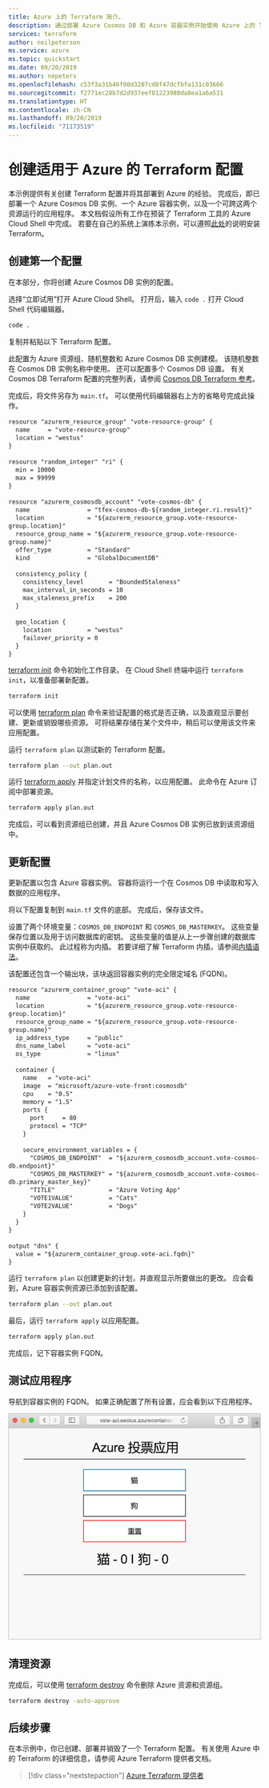 ```yaml
---
title: Azure 上的 Terraform 简介。
description: 通过部署 Azure Cosmos DB 和 Azure 容器实例开始使用 Azure 上的 Terraform。
services: terraform
author: neilpeterson
ms.service: azure
ms.topic: quickstart
ms.date: 09/20/2019
ms.author: nepeters
ms.openlocfilehash: c53f3a31b46f00d3207cd8f47dcfbfa131c03666
ms.sourcegitcommit: f2771ec28b7d2d937eef81223980da8ea1a6a531
ms.translationtype: HT
ms.contentlocale: zh-CN
ms.lasthandoff: 09/20/2019
ms.locfileid: "71173519"
---
```

# <a name="create-a-terraform-configuration-for-azure"></a>创建适用于 Azure 的 Terraform 配置

本示例提供有关创建 Terraform 配置并将其部署到 Azure 的经验。 完成后，即已部署一个 Azure Cosmos DB 实例、一个 Azure 容器实例，以及一个可跨这两个资源运行的应用程序。 本文档假设所有工作在预装了 Terraform 工具的 Azure Cloud Shell 中完成。 若要在自己的系统上演练本示例，可以遵照[此处](../virtual-machines/linux/terraform-install-configure.md)的说明安装 Terraform。

## <a name="create-first-configuration"></a>创建第一个配置

在本部分，你将创建 Azure Cosmos DB 实例的配置。

选择“立即试用”打开 Azure Cloud Shell。  打开后，输入 `code .` 打开 Cloud Shell 代码编辑器。

```bash
code .
```

复制并粘贴以下 Terraform 配置。

此配置为 Azure 资源组、随机整数和 Azure Cosmos DB 实例建模。 该随机整数在 Cosmos DB 实例名称中使用。 还可以配置多个 Cosmos DB 设置。 有关 Cosmos DB Terraform 配置的完整列表，请参阅 [Cosmos DB Terraform 参考](https://www.terraform.io/docs/providers/azurerm/r/cosmosdb_account.html)。

完成后，将文件另存为 `main.tf`。 可以使用代码编辑器右上方的省略号完成此操作。

```hcl
resource "azurerm_resource_group" "vote-resource-group" {
  name     = "vote-resource-group"
  location = "westus"
}

resource "random_integer" "ri" {
  min = 10000
  max = 99999
}

resource "azurerm_cosmosdb_account" "vote-cosmos-db" {
  name                = "tfex-cosmos-db-${random_integer.ri.result}"
  location            = "${azurerm_resource_group.vote-resource-group.location}"
  resource_group_name = "${azurerm_resource_group.vote-resource-group.name}"
  offer_type          = "Standard"
  kind                = "GlobalDocumentDB"

  consistency_policy {
    consistency_level       = "BoundedStaleness"
    max_interval_in_seconds = 10
    max_staleness_prefix    = 200
  }

  geo_location {
    location          = "westus"
    failover_priority = 0
  }
}
```

[terraform init](https://www.terraform.io/docs/commands/init.html) 命令初始化工作目录。 在 Cloud Shell 终端中运行 `terraform init`，以准备部署新配置。

```bash
terraform init
```

可以使用 [terraform plan](https://www.terraform.io/docs/commands/plan.html) 命令来验证配置的格式是否正确，以及直观显示要创建、更新或销毁哪些资源。 可将结果存储在某个文件中，稍后可以使用该文件来应用配置。

运行 `terraform plan` 以测试新的 Terraform 配置。

```bash
terraform plan --out plan.out
```

运行 [terraform apply](https://www.terraform.io/docs/commands/apply.html) 并指定计划文件的名称，以应用配置。 此命令在 Azure 订阅中部署资源。

```bash
terraform apply plan.out
```

完成后，可以看到资源组已创建，并且 Azure Cosmos DB 实例已放到该资源组中。

## <a name="update-configuration"></a>更新配置

更新配置以包含 Azure 容器实例。 容器将运行一个在 Cosmos DB 中读取和写入数据的应用程序。

将以下配置复制到 `main.tf` 文件的底部。 完成后，保存该文件。

设置了两个环境变量：`COSMOS_DB_ENDPOINT` 和 `COSMOS_DB_MASTERKEY`。 这些变量保存位置以及用于访问数据库的密钥。 这些变量的值是从上一步骤创建的数据库实例中获取的。 此过程称为内插。 若要详细了解 Terraform 内插，请参阅[内插语法](https://www.terraform.io/docs/configuration/interpolation.html)。


该配置还包含一个输出块，该块返回容器实例的完全限定域名 (FQDN)。

```hcl
resource "azurerm_container_group" "vote-aci" {
  name                = "vote-aci"
  location            = "${azurerm_resource_group.vote-resource-group.location}"
  resource_group_name = "${azurerm_resource_group.vote-resource-group.name}"
  ip_address_type     = "public"
  dns_name_label      = "vote-aci"
  os_type             = "linux"

  container {
    name   = "vote-aci"
    image  = "microsoft/azure-vote-front:cosmosdb"
    cpu    = "0.5"
    memory = "1.5"
    ports {
      port     = 80
      protocol = "TCP"
    }

    secure_environment_variables = {
      "COSMOS_DB_ENDPOINT"  = "${azurerm_cosmosdb_account.vote-cosmos-db.endpoint}"
      "COSMOS_DB_MASTERKEY" = "${azurerm_cosmosdb_account.vote-cosmos-db.primary_master_key}"
      "TITLE"               = "Azure Voting App"
      "VOTE1VALUE"          = "Cats"
      "VOTE2VALUE"          = "Dogs"
    }
  }
}

output "dns" {
  value = "${azurerm_container_group.vote-aci.fqdn}"
}
```

运行 `terraform plan` 以创建更新的计划，并直观显示所要做出的更改。 应会看到，Azure 容器实例资源已添加到该配置。

```bash
terraform plan --out plan.out
```

最后，运行 `terraform apply` 以应用配置。

```bash
terraform apply plan.out
```

完成后，记下容器实例 FQDN。

## <a name="test-application"></a>测试应用程序

导航到容器实例的 FQDN。 如果正确配置了所有设置，应会看到以下应用程序。

![Azure Vote 应用程序](media/terraform-quickstart/azure-vote.jpg)

## <a name="clean-up-resources"></a>清理资源

完成后，可以使用 [terraform destroy](https://www.terraform.io/docs/commands/destroy.html) 命令删除 Azure 资源和资源组。

```bash
terraform destroy -auto-approve
```

## <a name="next-steps"></a>后续步骤

在本示例中，你已创建、部署并销毁了一个 Terraform 配置。 有关使用 Azure 中的 Terraform 的详细信息，请参阅 Azure Terraform 提供者文档。

> [!div class="nextstepaction"]
> [Azure Terraform 提供者](https://www.terraform.io/docs/providers/azurerm/)
